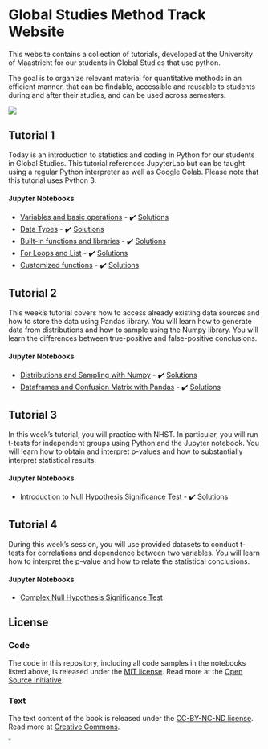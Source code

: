  
# Global Studies Method Track Website

This website contains a collection of tutorials, developed at the University of Maastricht for our students in Global Studies that use python. 

The goal is to organize relevant material for quantitative methods in an efficient manner, that can be findable, accessible and reusable to students during and after their studies, and can be used across semesters.

![](https://www.maastrichtuniversity.nl/sites/default/files/styles/page_photo/public/global_studies_logo_2.jpg?itok=NzXDp5cZ)

## Tutorial 1
Today is an introduction to statistics and coding in Python for our students in Global Studies. This tutorial references JupyterLab but can be taught using a regular Python interpreter as well as Google Colab. Please note that this tutorial uses Python 3.

#### Jupyter Notebooks
+ [Variables and basic operations](https://nbviewer.jupyter.org/github/MaastrichtU-IDS/global-studies/blob/main/semester2/notebooks/1.1-variables-and-assig.ipynb) - ✔️ [Solutions](https://github.com/MaastrichtU-IDS/global-studies/blob/main/semester2/notebooks/1.1-variables-and-assig-solutions.ipynb)
+ [Data Types](https://nbviewer.jupyter.org/github/MaastrichtU-IDS/global-studies/blob/main/semester2/notebooks/1.2-data-types.ipynb) - ✔️ [Solutions](https://github.com/MaastrichtU-IDS/global-studies/blob/main/semester2/notebooks/1.2-data-types-solutions.ipynb)
+ [Built-in functions and libraries](https://nbviewer.jupyter.org/github/MaastrichtU-IDS/global-studies/blob/main/semester2/notebooks/1.3-built-in-functions-and-libraries.ipynb) - ✔️ [Solutions](https://github.com/MaastrichtU-IDS/global-studies/blob/main/semester2/notebooks/1.3-built-in-functions-and-libraries-solutions.ipynb)
+ [For Loops and List](https://nbviewer.jupyter.org/github/MaastrichtU-IDS/global-studies/blob/main/semester2/notebooks/1.4-for-loops.ipynb) - ✔️ [Solutions](https://github.com/MaastrichtU-IDS/global-studies/blob/main/semester2/notebooks/1.4-for-loops-solutions.ipynb)
+ [Customized functions](https://nbviewer.jupyter.org/github/MaastrichtU-IDS/global-studies/blob/main/semester2/notebooks/1.5-writing-functions.ipynb) - ✔️ [Solutions](https://github.com/MaastrichtU-IDS/global-studies/blob/main/semester2/notebooks/1.5-writing-functions-solutions.ipynb)

## Tutorial 2
This week’s tutorial covers how to access already existing data sources and how to store the data using Pandas library. You will learn how to generate data from distributions and how to sample using the Numpy library. You will learn the differences between true-positive and false-positive conclusions.

#### Jupyter Notebooks
+ [Distributions and Sampling with Numpy](https://github.com/MaastrichtU-IDS/global-studies/blob/main/semester2/notebooks/2.1-distributions-and-sampling-numpy.ipynb) - ✔️ [Solutions](https://github.com/MaastrichtU-IDS/global-studies/blob/main/semester2/notebooks/2.1-distributions-and-sampling-numpy-solutions.ipynb)
+ [Dataframes and Confusion Matrix with Pandas](https://github.com/MaastrichtU-IDS/global-studies/blob/main/semester2/notebooks/2.2-data-handling-pandas.ipynb) - ✔️ [Solutions](https://github.com/MaastrichtU-IDS/global-studies/blob/main/semester2/notebooks/2.2-data-handling-pandas-solutions.ipynb)

## Tutorial 3
In this week’s tutorial, you will practice with NHST. In particular, you will run t-tests for independent groups using Python and the Jupyter notebook. You will learn how to obtain and interpret p-values and how to substantially interpret statistical results. 

#### Jupyter Notebooks
+ [Introduction to Null Hypothesis Significance Test](https://github.com/MaastrichtU-IDS/global-studies/blob/main/semester2/notebooks/3.1-NHST-with-python.ipynb)  - ✔️ [Solutions](https://github.com/MaastrichtU-IDS/global-studies/blob/main/semester2/notebooks/3.1-NHST-with-python-solutions.ipynb)

## Tutorial 4
During this week’s session, you will use provided datasets to conduct t-tests for correlations and dependence between two variables. You will learn how to interpret the p-value and how to relate the statistical conclusions. 

#### Jupyter Notebooks
+ [Complex Null Hypothesis Significance Test](https://github.com/MaastrichtU-IDS/global-studies/blob/main/semester2/notebooks/3.2-NHST-advanced-with-python.ipynb)


## License

### Code

The code in this repository, including all code samples in the notebooks listed above, is released under the [MIT license](LICENSE-CODE). Read more at the [Open Source Initiative](https://opensource.org/licenses/MIT).

### Text

The text content of the book is released under the [CC-BY-NC-ND license](LICENSE-TEXT). Read more at [Creative Commons](https://creativecommons.org/licenses/by-nc-nd/3.0/us/legalcode).



<img src="https://avatars.githubusercontent.com/u/36262526?s=280&v=4" style="zoom:33%;" />
